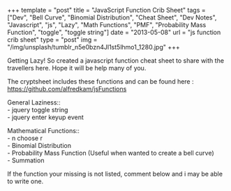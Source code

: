+++
template = "post"
title = "JavaScript Function Crib Sheet"
tags = ["Dev", "Bell Curve", "Binomial Distribution", "Cheat Sheet", "Dev Notes", "Javascript", "js", "Lazy", "Math Functions", "PMF", "Probability Mass Function", "toggle", "toggle string"]
date = "2013-05-08"
url = "js function crib sheet"
type = "post"
img = "/img/unsplash/tumblr_n5e0bzn4Jl1st5lhmo1_1280.jpg"
+++
<p>Getting Lazy! So created a javascript function cheat sheet to share with the travellers here.  Hope it will be help many of you.</p>
<p>The cryptsheet includes these functions and can be found here : <a href='https://github.com/alfredkam/jsFunctions'>https://github.com/alfredkam/jsFunctions</a></p>
<p>General Laziness::<br />
- jquery toggle string<br />
- jquery enter keyup event</p>
<p>Mathematical Functions::<br />
- n choose r<br />
- Binomial Distribution<br />
- Probability Mass Function  (Useful when wanted to create a bell curve)<br />
- Summation</p>
<p>If the function your missing is not listed, comment below and i may be able to write one.</p>
